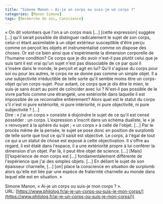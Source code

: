 ```yaml
---
title: "Simone Manon – Ai-je un corps ou suis-je un corps ?"
categories: [Manon Simone]
tags: [Recherche de soi, Conscience]
---
```


« On dit volontiers que l'on a un corps mais […] [cette expression] suggère […] qu'il serait possible de distinguer radicalement le sujet de son corps, celui-ci étant assimilable à un objet extérieur susceptible d'être perçu comme on perçoit les objets et instrumentalisé comme on dispose des choses. Or est-ce bien ainsi que s'expérimente la dimension corporelle de l'humaine condition? Ce corps que je dis avoir n'est-il pas plutôt celui que je suis tant il est vrai qu'un sujet n'est pas dissociable de ce par quoi il s'insère dans le monde, le perçoit et agit en lui? Qu'il s'agisse du corps pour soi ou pour les autres, le corps ne se donne pas comme un simple objet. Il a une subjectivité irréductible de telle sorte qu'il semble moins être un corps-objet qu'un corps-sujet. Pour autant, ce corps que je dis être le mien, le suis-je sans écart au point de coïncider avec lui ? N'est-il pas possible de le vivre parfois comme une étrangeté, une extériorité dans laquelle il est impossible de  se reconnaître entièrement? Alors quel est le statut du corps s'il n'est ni pure extériorité, ni pure intériorité, ni pure objectivité, ni pure subjectivité ? […]  
Dire : « j'ai un corps » consiste à disjoindre le sujet de ce qu'il est censé posséder : un corps. L'expression s'inscrit dans un schéma dualiste, le « je » renvoyant à la sphère du sujet ; « un corps » à celle de l'objet. […] Par le procès même de la pensée, le sujet se pose donc en position de surplomb de telle sorte que tout ce qu'il saisit est objectivé. Le corps, à l'égal de tout ce qui a un statut de chose est exposé à cette objectivation. Il s'offre au regard, il est étalé dans l'espace, il a une extériorité propre à lui conférer la dimension d'un objet. Par là, il peut être objet de science.  […] [Mais] [l]’expérience de mon corps est […] fondamentalement différente de l'expérience que j'ai des simples objets. […] En déliant le sujet de son épaisseur charnelle, […] [on] place la conscience en situation de surplomb alors qu'elle est liée par une espèce de fraternité charnelle au monde dans lequel elle est en situation. » 

Simone Manon, « Ai-je un corps ou suis-je mon corps ? ». URL: [https://www.philolog.fr/ai-je-un-corps-ou-suis-je-mon-corps/](https://www.philolog.fr/ai-je-un-corps-ou-suis-je-mon-corps/))